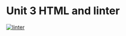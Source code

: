 # Unit 3 HTML and linter

[![linter](https://github.com/peter-marshall5/ICS2O-Unit3-02-HTML-2/workflows/linter/badge.svg)](https://github.com/marketplace/actions/super-linter)
